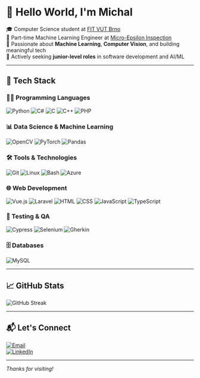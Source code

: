 # 👋 Hello World, I'm Michal

🎓 Computer Science student at [FIT VUT Brno](https://www.fit.vut.cz)  
💼 Part-time Machine Learning Engineer at [Micro-Epsilon Inspection](https://www.me-inspection.sk/company)  
🔬 Passionate about **Machine Learning**, **Computer Vision**, and building meaningful tech  
🚀 Actively seeking **junior-level roles** in software development and AI/ML

---

## 🚀 Tech Stack

### 👨‍💻 Programming Languages
![Python](https://skillicons.dev/icons?i=python) ![C#](https://skillicons.dev/icons?i=cs) ![C](https://skillicons.dev/icons?i=c) ![C++](https://skillicons.dev/icons?i=cpp) ![PHP](https://skillicons.dev/icons?i=php)

### 📊 Data Science & Machine Learning
![OpenCV](https://skillicons.dev/icons?i=opencv) ![PyTorch](https://skillicons.dev/icons?i=pytorch) ![Pandas](https://skillicons.dev/icons?i=pandas)

### 🛠️ Tools & Technologies
![Git](https://skillicons.dev/icons?i=git) ![Linux](https://skillicons.dev/icons?i=linux) ![Bash](https://skillicons.dev/icons?i=bash) ![Azure](https://skillicons.dev/icons?i=azure)

### 🌐 Web Development
![Vue.js](https://skillicons.dev/icons?i=vue) ![Laravel](https://skillicons.dev/icons?i=laravel) ![HTML](https://skillicons.dev/icons?i=html) ![CSS](https://skillicons.dev/icons?i=css) ![JavaScript](https://skillicons.dev/icons?i=js) ![TypeScript](https://skillicons.dev/icons?i=ts)

### 🧪 Testing & QA
![Cypress](https://skillicons.dev/icons?i=cypress) ![Selenium](https://skillicons.dev/icons?i=selenium) ![Gherkin](https://skillicons.dev/icons?i=gherkin)

### 🗄️ Databases
![MySQL](https://skillicons.dev/icons?i=mysql)

---

## 📈 GitHub Stats

![GitHub Streak](https://github-readme-streak-stats.herokuapp.com/?user=misobalogh&theme=nord)

---

## 📬 Let's Connect

[![Email](https://img.shields.io/badge/Email-baloghmichal03@gmail.com-blue?style=flat-square&logo=gmail)](mailto:baloghmichal03@gmail.com)  
[![LinkedIn](https://img.shields.io/badge/LinkedIn-michal--balogh-blue?style=flat-square&logo=linkedin)](https://www.linkedin.com/in/michal-balogh/)

---

_Thanks for visiting!_
